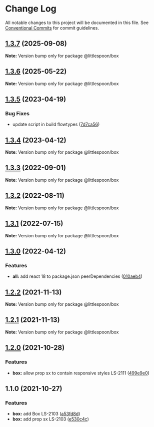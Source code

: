 # Change Log

All notable changes to this project will be documented in this file.
See [Conventional Commits](https://conventionalcommits.org) for commit guidelines.

## [1.3.7](https://github.com/little-spoon-dev/design-system/compare/@littlespoon/box@1.3.6...@littlespoon/box@1.3.7) (2025-09-08)

**Note:** Version bump only for package @littlespoon/box

## [1.3.6](https://github.com/little-spoon-dev/design-system/compare/@littlespoon/box@1.3.5...@littlespoon/box@1.3.6) (2025-05-22)

**Note:** Version bump only for package @littlespoon/box

## [1.3.5](https://github.com/little-spoon-dev/design-system/compare/@littlespoon/box@1.3.4...@littlespoon/box@1.3.5) (2023-04-19)

### Bug Fixes

- update script in build flowtypes ([7d7ca56](https://github.com/little-spoon-dev/design-system/commit/7d7ca56155fd445a52d834ab95829cfccb2aca59))

## [1.3.4](https://github.com/little-spoon-dev/design-system/compare/@littlespoon/box@1.3.3...@littlespoon/box@1.3.4) (2023-04-12)

**Note:** Version bump only for package @littlespoon/box

## [1.3.3](https://github.com/little-spoon-dev/design-system/compare/@littlespoon/box@1.3.2...@littlespoon/box@1.3.3) (2022-09-01)

**Note:** Version bump only for package @littlespoon/box

## [1.3.2](https://github.com/little-spoon-dev/design-system/compare/@littlespoon/box@1.3.1...@littlespoon/box@1.3.2) (2022-08-11)

**Note:** Version bump only for package @littlespoon/box

## [1.3.1](https://github.com/little-spoon-dev/design-system/compare/@littlespoon/box@1.3.0...@littlespoon/box@1.3.1) (2022-07-15)

**Note:** Version bump only for package @littlespoon/box

## [1.3.0](https://github.com/little-spoon-dev/design-system/compare/@littlespoon/box@1.2.2...@littlespoon/box@1.3.0) (2022-04-12)

### Features

- **all:** add react 18 to package.json peerDependencies ([010aeb4](https://github.com/little-spoon-dev/design-system/commit/010aeb4320c92dd1747093904b0d82c7743eb8e8))

## [1.2.2](https://github.com/little-spoon-dev/design-system/compare/@littlespoon/box@1.2.1...@littlespoon/box@1.2.2) (2021-11-13)

**Note:** Version bump only for package @littlespoon/box

## [1.2.1](https://github.com/little-spoon-dev/design-system/compare/@littlespoon/box@1.2.0...@littlespoon/box@1.2.1) (2021-11-13)

**Note:** Version bump only for package @littlespoon/box

## [1.2.0](https://github.com/little-spoon-dev/design-system/compare/@littlespoon/box@1.1.0...@littlespoon/box@1.2.0) (2021-10-28)

### Features

- **box:** allow prop sx to contain responsive styles LS-2111 ([499e9e0](https://github.com/little-spoon-dev/design-system/commit/499e9e0c7658816f90bae5a71a94847c6b86550d))

## 1.1.0 (2021-10-27)

### Features

- **box:** add Box LS-2103 ([a53fd8d](https://github.com/little-spoon-dev/design-system/commit/a53fd8d6ca5f4505e2f452f79bf0957c56a7025e))
- **box:** add prop sx LS-2103 ([e530c4c](https://github.com/little-spoon-dev/design-system/commit/e530c4c167cee53b4076ea4d31897b2290d57b75))
